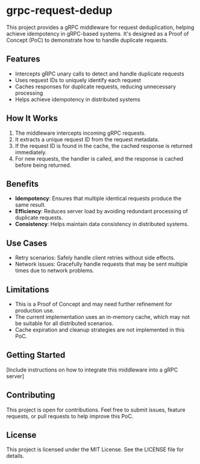 # grpc-request-dedup

This project provides a gRPC middleware for request deduplication, helping achieve idempotency in gRPC-based systems. It's designed as a Proof of Concept (PoC) to demonstrate how to handle duplicate requests.

## Features

- Intercepts gRPC unary calls to detect and handle duplicate requests
- Uses request IDs to uniquely identify each request
- Caches responses for duplicate requests, reducing unnecessary processing
- Helps achieve idempotency in distributed systems

## How It Works

1. The middleware intercepts incoming gRPC requests.
2. It extracts a unique request ID from the request metadata.
3. If the request ID is found in the cache, the cached response is returned immediately.
4. For new requests, the handler is called, and the response is cached before being returned.

## Benefits

- **Idempotency**: Ensures that multiple identical requests produce the same result.
- **Efficiency**: Reduces server load by avoiding redundant processing of duplicate requests.
- **Consistency**: Helps maintain data consistency in distributed systems.

## Use Cases

- Retry scenarios: Safely handle client retries without side effects.
- Network issues: Gracefully handle requests that may be sent multiple times due to network problems.

## Limitations

- This is a Proof of Concept and may need further refinement for production use.
- The current implementation uses an in-memory cache, which may not be suitable for all distributed scenarios.
- Cache expiration and cleanup strategies are not implemented in this PoC.

## Getting Started

[Include instructions on how to integrate this middleware into a gRPC server]

## Contributing

This project is open for contributions. Feel free to submit issues, feature requests, or pull requests to help improve this PoC.

## License

This project is licensed under the MIT License. See the LICENSE file for details.
